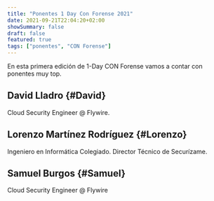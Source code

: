 ```yaml
---
title: "Ponentes 1 Day Con Forense 2021"
date: 2021-09-21T22:04:20+02:00
showSummary: false
draft: false
featured: true
tags: ["ponentes", "CON Forense"]
---
```


En esta primera edición de 1-Day CON Forense vamos a contar con ponentes muy top.

## David Lladro {#David}
Cloud Security Engineer @ Flywire.

## Lorenzo Martínez Rodríguez {#Lorenzo}
Ingeniero en Informática Colegiado. Director Técnico de Securízame.

## Samuel Burgos {#Samuel}
Cloud Security Engineer @ Flywire